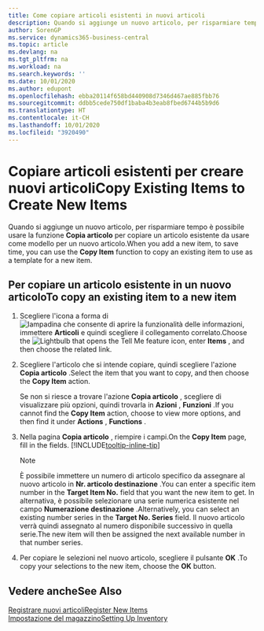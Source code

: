 ```yaml
---
title: Come copiare articoli esistenti in nuovi articoli
description: Quando si aggiunge un nuovo articolo, per risparmiare tempo è possibile usare la funzione Articolo copia per copiare un articolo esistente da usare come modello per un nuovo articolo.
author: SorenGP
ms.service: dynamics365-business-central
ms.topic: article
ms.devlang: na
ms.tgt_pltfrm: na
ms.workload: na
ms.search.keywords: ''
ms.date: 10/01/2020
ms.author: edupont
ms.openlocfilehash: ebba20114f658bd440908d7346d467ae885fbb76
ms.sourcegitcommit: ddbb5cede750df1baba4b3eab8fbed6744b5b9d6
ms.translationtype: HT
ms.contentlocale: it-CH
ms.lasthandoff: 10/01/2020
ms.locfileid: "3920490"
---
```

# <a name="copy-existing-items-to-create-new-items"></a><span data-ttu-id="39689-103">Copiare articoli esistenti per creare nuovi articoli</span><span class="sxs-lookup"><span data-stu-id="39689-103">Copy Existing Items to Create New Items</span></span>

<span data-ttu-id="39689-104">Quando si aggiunge un nuovo articolo, per risparmiare tempo è possibile usare la funzione **Copia articolo** per copiare un articolo esistente da usare come modello per un nuovo articolo.</span><span class="sxs-lookup"><span data-stu-id="39689-104">When you add a new item, to save time, you can use the **Copy Item** function to copy an existing item to use as a template for a new item.</span></span>  

## <a name="to-copy-an-existing-item-to-a-new-item"></a><span data-ttu-id="39689-105">Per copiare un articolo esistente in un nuovo articolo</span><span class="sxs-lookup"><span data-stu-id="39689-105">To copy an existing item to a new item</span></span>

1. <span data-ttu-id="39689-106">Scegliere l'icona a forma di ![lampadina che consente di aprire la funzionalità delle informazioni](media/ui-search/search_small.png "Informazioni sull'operazione che si desidera eseguire"), immettere **Articoli** e quindi scegliere il collegamento correlato.</span><span class="sxs-lookup"><span data-stu-id="39689-106">Choose the ![Lightbulb that opens the Tell Me feature](media/ui-search/search_small.png "Tell me what you want to do") icon, enter **Items** , and then choose the related link.</span></span>  
2. <span data-ttu-id="39689-107">Scegliere l'articolo che si intende copiare, quindi scegliere l'azione **Copia articolo** .</span><span class="sxs-lookup"><span data-stu-id="39689-107">Select the item that you want to copy, and then choose the **Copy Item** action.</span></span>  

    <span data-ttu-id="39689-108">Se non si riesce a trovare l'azione **Copia articolo** , scegliere di visualizzare più opzioni, quindi trovarla in **Azioni** , **Funzioni** .</span><span class="sxs-lookup"><span data-stu-id="39689-108">If you cannot find the **Copy Item** action, choose to view more options, and then find it under **Actions** , **Functions** .</span></span>  

3. <span data-ttu-id="39689-109">Nella pagina **Copia articolo** , riempire i campi.</span><span class="sxs-lookup"><span data-stu-id="39689-109">On the **Copy Item** page, fill in the fields.</span></span> [!INCLUDE[tooltip-inline-tip](includes/tooltip-inline-tip_md.md)]

    > [!NOTE]  
    > <span data-ttu-id="39689-110">È possibile immettere un numero di articolo specifico da assegnare al nuovo articolo in **Nr. articolo destinazione** .</span><span class="sxs-lookup"><span data-stu-id="39689-110">You can enter a specific item number in the **Target Item No.** field that you want the new item to get.</span></span> <span data-ttu-id="39689-111">In alternativa, è possibile selezionare una serie numerica esistente nel campo **Numerazione destinazione** .</span><span class="sxs-lookup"><span data-stu-id="39689-111">Alternatively, you can select an existing number series in the **Target No. Series** field.</span></span> <span data-ttu-id="39689-112">Il nuovo articolo verrà quindi assegnato al numero disponibile successivo in quella serie.</span><span class="sxs-lookup"><span data-stu-id="39689-112">The new item will then be assigned the next available number in that number series.</span></span>  

4. <span data-ttu-id="39689-113">Per copiare le selezioni nel nuovo articolo, scegliere il pulsante **OK** .</span><span class="sxs-lookup"><span data-stu-id="39689-113">To copy your selections to the new item, choose the **OK** button.</span></span>  

## <a name="see-also"></a><span data-ttu-id="39689-114">Vedere anche</span><span class="sxs-lookup"><span data-stu-id="39689-114">See Also</span></span>

[<span data-ttu-id="39689-115">Registrare nuovi articoli</span><span class="sxs-lookup"><span data-stu-id="39689-115">Register New Items</span></span>](inventory-how-register-new-items.md)  
[<span data-ttu-id="39689-116">Impostazione del magazzino</span><span class="sxs-lookup"><span data-stu-id="39689-116">Setting Up Inventory</span></span>](inventory-setup-inventory.md)  
